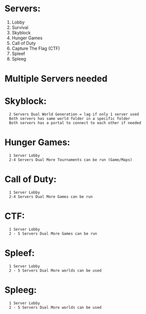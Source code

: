 Servers:
===========
1. Lobby
2. Survival
3. Skyblock
4. Hunger Games
5. Call of Duty
6. Capture The Flag (CTF)
7. Spleef
8. Spleeg

Multiple Servers needed
========================
Skyblock:
===========
      2 Servers Dual World Generation = lag if only 1 server used
      Both servers has same world folder in a specific folder
      Both servers has a portal to connect to each other if needed
Hunger Games:
=============
      1 Server Lobby
      2-4 Servers Dual More Tournaments can be run (Game/Maps)
Call of Duty:
===============
      1 Server Lobby
      2-4 Servers Dual More Games can be run
CTF:
======
      1 Server Lobby
      2 - 5 Servers Dual More Games can be run
Spleef:
=======
      1 Server Lobby
      2 - 5 Servers Dual More worlds can be used
Spleeg:
========
      1 Server Lobby
      2 - 5 Servers Dual More worlds can be used
